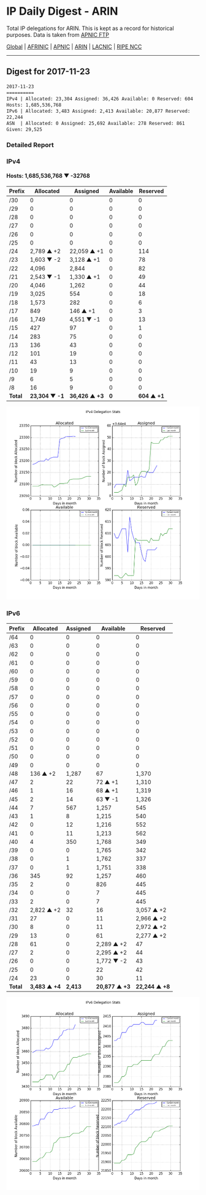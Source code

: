 # IP Daily Digest - ARIN 

Total IP delegations for ARIN. This is kept as a record for historical purposes. Data is taken from [APNIC FTP](https://ftp.apnic.net/)

[Global](https://github.com/csmets/IP-Daily-Digest) | [AFRINIC](https://github.com/csmets/IP-Daily-Digest/tree/master/archives/AFRINIC) | [APNIC](https://github.com/csmets/IP-Daily-Digest/tree/master/archives/APNIC) | [ARIN](https://github.com/csmets/IP-Daily-Digest/tree/master/archives/ARIN) | [LACNIC](https://github.com/csmets/IP-Daily-Digest/tree/master/archives/LACNIC) | [RIPE NCC](https://github.com/csmets/IP-Daily-Digest/tree/master/archives/RIPE_NCC)

---

## Digest for 2017-11-23
```
2017-11-23
==========
IPv4 | Allocated: 23,304 Assigned: 36,426 Available: 0 Reserved: 604 Hosts: 1,685,536,768
IPv6 | Allocated: 3,483 Assigned: 2,413 Available: 20,877 Reserved: 22,244
ASN  | Allocated: 0 Assigned: 25,692 Available: 278 Reserved: 861 Given: 29,525
```

### Detailed Report

### IPv4

#### Hosts: **1,685,536,768 ▼ -32768**

| Prefix | Allocated | Assigned | Available | Reserved |
| ----- | ----- | ----- | ----- | ----- |
| /30 | 0 | 0 | 0 | 0 |
| /29 | 0 | 0 | 0 | 0 |
| /28 | 0 | 0 | 0 | 0 |
| /27 | 0 | 0 | 0 | 0 |
| /26 | 0 | 0 | 0 | 0 |
| /25 | 0 | 0 | 0 | 0 |
| /24 | 2,789 ▲ +2 | 22,059 ▲ +1 | 0 | 114 |
| /23 | 1,603 ▼ -2 | 3,128 ▲ +1 | 0 | 78 |
| /22 | 4,096 | 2,844 | 0 | 82 |
| /21 | 2,543 ▼ -1 | 1,330 ▲ +1 | 0 | 49 |
| /20 | 4,046 | 1,262 | 0 | 44 |
| /19 | 3,025 | 554 | 0 | 18 |
| /18 | 1,573 | 282 | 0 | 6 |
| /17 | 849 | 146 ▲ +1 | 0 | 3 |
| /16 | 1,749 | 4,551 ▼ -1 | 0 | 13 |
| /15 | 427 | 97 | 0 | 1 |
| /14 | 283 | 75 | 0 | 0 |
| /13 | 136 | 43 | 0 | 0 |
| /12 | 101 | 19 | 0 | 0 |
| /11 | 43 | 13 | 0 | 0 |
| /10 | 19 | 9 | 0 | 0 |
| /9 | 6 | 5 | 0 | 0 |
| /8 | 16 | 9 | 0 | 0 |
| **Total** | **23,304 ▼ -1** | **36,426 ▲ +3** | **0** | **604 ▲ +1** |

![ipv4-stats](ipv4-figure.png)

### IPv6

| Prefix | Allocated | Assigned | Available | Reserved |
| ----- | ----- | ----- | ----- | ----- |
| /64 | 0 | 0 | 0 | 0 |
| /63 | 0 | 0 | 0 | 0 |
| /62 | 0 | 0 | 0 | 0 |
| /61 | 0 | 0 | 0 | 0 |
| /60 | 0 | 0 | 0 | 0 |
| /59 | 0 | 0 | 0 | 0 |
| /58 | 0 | 0 | 0 | 0 |
| /57 | 0 | 0 | 0 | 0 |
| /56 | 0 | 0 | 0 | 0 |
| /55 | 0 | 0 | 0 | 0 |
| /54 | 0 | 0 | 0 | 0 |
| /53 | 0 | 0 | 0 | 0 |
| /52 | 0 | 0 | 0 | 0 |
| /51 | 0 | 0 | 0 | 0 |
| /50 | 0 | 0 | 0 | 0 |
| /49 | 0 | 0 | 0 | 0 |
| /48 | 136 ▲ +2 | 1,287 | 67 | 1,370 |
| /47 | 2 | 22 | 72 ▲ +1 | 1,310 |
| /46 | 1 | 16 | 68 ▲ +1 | 1,319 |
| /45 | 2 | 14 | 63 ▼ -1 | 1,326 |
| /44 | 7 | 567 | 1,257 | 545 |
| /43 | 1 | 8 | 1,215 | 540 |
| /42 | 0 | 12 | 1,216 | 552 |
| /41 | 0 | 11 | 1,213 | 562 |
| /40 | 4 | 350 | 1,768 | 349 |
| /39 | 0 | 0 | 1,765 | 342 |
| /38 | 0 | 1 | 1,762 | 337 |
| /37 | 0 | 1 | 1,751 | 338 |
| /36 | 345 | 92 | 1,257 | 460 |
| /35 | 2 | 0 | 826 | 445 |
| /34 | 0 | 0 | 7 | 445 |
| /33 | 2 | 0 | 7 | 445 |
| /32 | 2,822 ▲ +2 | 32 | 16 | 3,057 ▲ +2 |
| /31 | 27 | 0 | 11 | 2,966 ▲ +2 |
| /30 | 8 | 0 | 11 | 2,972 ▲ +2 |
| /29 | 13 | 0 | 61 | 2,277 ▲ +2 |
| /28 | 61 | 0 | 2,289 ▲ +2 | 47 |
| /27 | 2 | 0 | 2,295 ▲ +2 | 44 |
| /26 | 0 | 0 | 1,772 ▼ -2 | 43 |
| /25 | 0 | 0 | 22 | 42 |
| /24 | 23 | 0 | 30 | 11 |
| **Total** | **3,483 ▲ +4** | **2,413** | **20,877 ▲ +3** | **22,244 ▲ +8** |

![ipv6-stats](ipv6-figure.png)